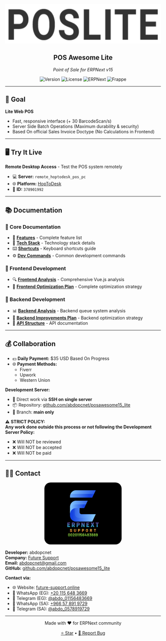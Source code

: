 <div align="center">
    <img src="./imgs/pos_lite.png" height="128">
    <h2>POS Awesome Lite</h2>
    <p><em>Point of Sale for ERPNext v15</em></p>

![Version](https://img.shields.io/badge/version-14.10.2025-blue)
![License](https://img.shields.io/badge/license-GPLv3-green)
![ERPNext](https://img.shields.io/badge/ERPNext-v15-orange)
![Frappe](https://img.shields.io/badge/Frappe-v15-red)
</div>

---

## 🎯 Goal

**Lite Web POS**
- Fast, responsive interface (+ 30 BarcodeScan/s)
- Server Side Batch Operations (Maximum durability & security)
- Based On official Sales Invoice Doctype (No Calculations in Frontend)

---

## 🖥️ Try It Live

**Remote Desktop Access** - Test the POS system remotely
- 💻 **Server:** `remote_hoptodesk_pos_pc`
- 🌐 **Platform:** [HopToDesk](https://hoptodesk.com)
- 🔑 **ID:** `378901992`

---

## 📚 Documentation

### 📁 Core Documentation
- 📄 **[Features](./docs/FEATURES.md)** - Complete feature list
- 🔧 **[Tech Stack](./docs/TECH_STACK.md)** - Technology stack details
- ⌨️ **[Shortcuts](./docs/SHORTCUTS.md)** - Keyboard shortcuts guide
- ⚙️ **[Dev Commands](./docs/common_dev_cmd.md)** - Common development commands

### 🎨 Frontend Development
- 🔍 **[Frontend Analysis](./needed_tasks/frontend/frontend_analysis.md)** - Comprehensive Vue.js analysis
- 🚀 **[Frontend Optimization Plan](./needed_tasks/frontend/frontend_suggested_improvments_based_on_analysis_plan.md)** - Complete optimization strategy

### 🔧 Backend Development
- 📊 **[Backend Analysis](./needed_tasks/backend/backend_analysis.md)** - Backend queue system analysis
- 🚀 **[Backend Improvements Plan](./needed_tasks/backend/backend_suggested_improvments_based_on_analysis_plan.md)** - Backend optimization strategy
- 🔌 **[API Structure](./needed_tasks/backend/API_STRUCTURE.md)** - API documentation

---

## 💰 Collaboration

- 💵 **Daily Payment:** $35 USD Based On Progress
- 🌐 **Payment Methods:**
  - Fiverr
  - Upwork
  - Western Union

**Development Server:**
- 🔗 Direct work via **SSH on single server**
- 📦 Repository: [github.com/abdopcnet/posawesome15_lite](https://github.com/abdopcnet/posawesome15_lite)
- 🌿 Branch: **main only**

⚠️ **STRICT POLICY:**  
**Any work done outside this process or not following the Development Server Policy:**
- ❌ Will NOT be reviewed
- ❌ Will NOT be accepted
- ❌ Will NOT be paid

---

## 👨‍💻 Contact

<div align="center">
    <img src="./imgs/ERPNext-support.png" height="200" alt="Future Support" style="border-radius: 20px;">
</div>

**Developer:** abdopcnet  
**Company:** [Future Support](https://www.future-support.online/)  
**Email:** abdopcnet@gmail.com  
**GitHub:** [github.com/abdopcnet/posawesome15_lite](https://github.com/abdopcnet/posawesome15_lite)

**Contact via:**
- 🌐 Website: [future-support.online](https://www.future-support.online/)
- 📱 WhatsApp (EG): [+20 115 648 3669](https://wa.me/201156483669)
- 💬 Telegram (EG): [@abdo_01156483669](https://t.me/abdo_01156483669)
- 📱 WhatsApp (SA): [+966 57 891 9729](https://wa.me/966578919729)
- 💬 Telegram (SA): [@abdo_0578919729](https://t.me/abdo_0578919729)

---

<div align="center">
    <p>Made with ❤️ for ERPNext community</p>
    <p>
        <a href="https://github.com/abdopcnet/posawesome15_lite">⭐ Star</a> •
        <a href="https://github.com/abdopcnet/posawesome15_lite/issues">🐛 Report Bug</a>
    </p>
</div>